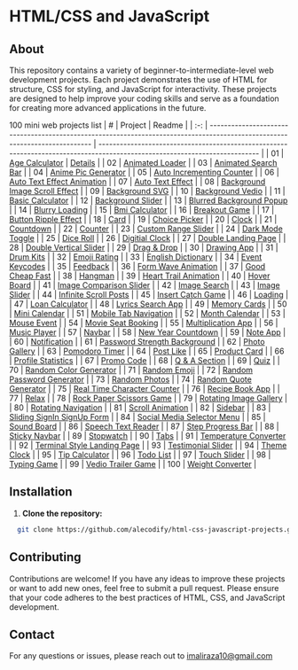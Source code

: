 # HTML/CSS and JavaScript

## About

This repository contains a variety of beginner-to-intermediate-level web development projects. Each project demonstrates the use of HTML for structure, CSS for styling, and JavaScript for interactivity. These projects are designed to help improve your coding skills and serve as a foundation for creating more advanced applications in the future.

100 mini web projects list
|  #  | Project                                                                                                                     | Readme                                                                                                                     |
| :-: | --------------------------------------------------------------------------------------------------------------------------- | --------------------------------------------------------------------------------------------------------------------------- |
| 01  | [Age Calculator](https://github.com/alecodify/html-css-javascript-projects/tree/main/age-calculator)  | [Details](https://github.com/alecodify/html-css-javascript-projects/tree/main/age-calculator/readme.md)                          |
| 02  | [Animated Loader](https://github.com/alecodify/html-css-javascript-projects/tree/main/animated-loader)  |
| 03  | [Animated Search Bar](https://github.com/alecodify/html-css-javascript-projects/tree/main/animated-search-bar)                          |
| 04  | [Anime Pic Generator](https://github.com/alecodify/html-css-javascript-projects/tree/main/anime-pics-generator)                          |
| 05  | [Auto Incrementing Counter](https://github.com/alecodify/html-css-javascript-projects/tree/main/auto-incrementing-counter)                          |
| 06  | [Auto Text Effect Animation](https://github.com/alecodify/html-css-javascript-projects/tree/main/auto-text-effect-animation)                          |
| 07  | [Auto Text Effect](https://github.com/alecodify/html-css-javascript-projects/tree/main/auto-text-effect)                          |
| 08  | [Background Image Scroll Effect](https://github.com/alecodify/html-css-javascript-projects/tree/main/background-img-scroll-effect)                          |
| 09  | [Background SVG](https://github.com/alecodify/html-css-javascript-projects/tree/main/background-svg)                          |
| 10  | [Background Vedio](https://github.com/alecodify/html-css-javascript-projects/tree/main/background-video)                          |
| 11  | [Basic Calculator](https://github.com/alecodify/html-css-javascript-projects/tree/main/basic-calculator)                          |
| 12  | [Background Slider](https://github.com/alecodify/html-css-javascript-projects/tree/main/bg-slider)                          |
| 13  | [Blurred Background Popup](https://github.com/alecodify/html-css-javascript-projects/tree/main/blurred-bg-popup)                          |
| 14  | [Blurry Loading](https://github.com/alecodify/html-css-javascript-projects/tree/main/blurry-loading)                          |
| 15  | [Bmi Calculator](https://github.com/alecodify/html-css-javascript-projects/tree/main/bmi-calculator)                          |
| 16  | [Breakout Game](https://github.com/alecodify/html-css-javascript-projects/tree/main/breakout-game)                          |
| 17  | [Button Ripple Effect](https://github.com/alecodify/html-css-javascript-projects/tree/main/button-ripple-effect)                          |
| 18  | [Card](https://github.com/alecodify/html-css-javascript-projects/tree/main/card)                          |
| 19  | [Choice Picker](https://github.com/alecodify/html-css-javascript-projects/tree/main/choice-picker)                          |
| 20  | [Clock](https://github.com/alecodify/html-css-javascript-projects/tree/main/clock)                          |
| 21  | [Countdown](https://github.com/alecodify/html-css-javascript-projects/tree/main/countdown)                          |
| 22  | [Counter](https://github.com/alecodify/html-css-javascript-projects/tree/main/counter)                          |
| 23  | [Custom Range Slider](https://github.com/alecodify/html-css-javascript-projects/tree/main/custom-range-slider)                          |
| 24  | [Dark Mode Toggle](https://github.com/alecodify/html-css-javascript-projects/tree/main/dark-mode-toggle)                          |
| 25  | [Dice Roll](https://github.com/alecodify/html-css-javascript-projects/tree/main/dice-roll)                          |
| 26  | [Digitial Clock](https://github.com/alecodify/html-css-javascript-projects/tree/main/digital-clock)                          |
| 27  | [Double Landing Page](https://github.com/alecodify/html-css-javascript-projects/tree/main/double-landing-page)                          |
| 28  | [Double Vertical Slider](https://github.com/alecodify/html-css-javascript-projects/tree/main/double-vertical-slider)                          |
| 29  | [Drag & Drop](https://github.com/alecodify/html-css-javascript-projects/tree/main/drag-n-drop)                          |
| 30  | [Drawing App](https://github.com/alecodify/html-css-javascript-projects/tree/main/drawing-app)                          |
| 31  | [Drum Kits](https://github.com/alecodify/html-css-javascript-projects/tree/main/drum-kits)                          |
| 32  | [Emoji Rating](https://github.com/alecodify/html-css-javascript-projects/tree/main/emoji-rating)                          |
| 33  | [English Dictionary](https://github.com/alecodify/html-css-javascript-projects/tree/main/english-dictionary)                          |
| 34  | [Event Keycodes](https://github.com/alecodify/html-css-javascript-projects/tree/main/event-keycodes)                          |
| 35  | [Feedback](https://github.com/alecodify/html-css-javascript-projects/tree/main/feedback)                          |
| 36  | [Form Wave Animation](https://github.com/alecodify/html-css-javascript-projects/tree/main/form-wave-animation)                          |
| 37  | [Good Cheap Fast](https://github.com/alecodify/html-css-javascript-projects/tree/main/good-cheap-fast)                          |
| 38  | [Hangman](https://github.com/alecodify/html-css-javascript-projects/tree/main/hangman)                          |
| 39  | [Heart Trail Animation](https://github.com/alecodify/html-css-javascript-projects/tree/main/heart-trail-animation)                          |
| 40  | [Hover Board](https://github.com/alecodify/html-css-javascript-projects/tree/main/hover-board)                          |
| 41  | [Image Comparison Slider](https://github.com/alecodify/html-css-javascript-projects/tree/main/image-comparison-slider)                          |
| 42  | [Image Search](https://github.com/alecodify/html-css-javascript-projects/tree/main/image-search)                          |
| 43  | [Image Slider](https://github.com/alecodify/html-css-javascript-projects/tree/main/image-slider)                          |
| 44  | [Infinite Scroll Posts](https://github.com/alecodify/html-css-javascript-projects/tree/main/infinite-scroll-posts)                          |
| 45  | [Insert Catch Game](https://github.com/alecodify/html-css-javascript-projects/tree/main/insect-catch-game)                          |
| 46  | [Loading](https://github.com/alecodify/html-css-javascript-projects/tree/main/loading)                          |
| 47  | [Loan Calculator](https://github.com/alecodify/html-css-javascript-projects/tree/main/loan-calculator)                          |
| 48  | [Lyrics Search App](https://github.com/alecodify/html-css-javascript-projects/tree/main/lyric-search-app)                          |
| 49  | [Memory Cards](https://github.com/alecodify/html-css-javascript-projects/tree/main/memory-cards)                          |
| 50  | [Mini Calendar](https://github.com/alecodify/html-css-javascript-projects/tree/main/mini-calendar)                          |
| 51  | [Mobile Tab Navigation](https://github.com/alecodify/html-css-javascript-projects/tree/main/mobile-tab-navigation)                          |
| 52  | [Month Calendar](https://github.com/alecodify/html-css-javascript-projects/tree/main/month-calendar)                          |
| 53  | [Mouse Event](https://github.com/alecodify/html-css-javascript-projects/tree/main/mouse-event)                          |
| 54  | [Movie Seat Booking](https://github.com/alecodify/html-css-javascript-projects/tree/main/movie-seat-booking)                          |
| 55  | [Multiplication App](https://github.com/alecodify/html-css-javascript-projects/tree/main/multiplication-app)                          |
| 56  | [Music Player](https://github.com/alecodify/html-css-javascript-projects/tree/main/music-player)                          |
| 57  | [Navbar](https://github.com/alecodify/html-css-javascript-projects/tree/main/navbar)                          |
| 58  | [New Year Countdown](https://github.com/alecodify/html-css-javascript-projects/tree/main/new-year-countdown)                          |
| 59  | [Note App](https://github.com/alecodify/html-css-javascript-projects/tree/main/note-app)                          |
| 60  | [Notification](https://github.com/alecodify/html-css-javascript-projects/tree/main/notification)                          |
| 61  | [Password Strength Background](https://github.com/alecodify/html-css-javascript-projects/tree/main/password-strength-background)                          |
| 62  | [Photo Gallery](https://github.com/alecodify/html-css-javascript-projects/tree/main/photo-gallery)                          |
| 63  | [Pomodoro Timer](https://github.com/alecodify/html-css-javascript-projects/tree/main/pomodoro-timer)                          |
| 64  | [Post Like](https://github.com/alecodify/html-css-javascript-projects/tree/main/post-like)                          |
| 65  | [Product Card](https://github.com/alecodify/html-css-javascript-projects/tree/main/product-card)                          |
| 66  | [Profile Statistics](https://github.com/alecodify/html-css-javascript-projects/tree/main/profile-statistics)                          |
| 67  | [Promo Code](https://github.com/alecodify/html-css-javascript-projects/tree/main/promo-code)                          |
| 68  | [Q & A Section](https://github.com/alecodify/html-css-javascript-projects/tree/main/q-and-a-section)                          |
| 69  | [Quiz](https://github.com/alecodify/html-css-javascript-projects/tree/main/quiz)                          |
| 70  | [Random Color Generator](https://github.com/alecodify/html-css-javascript-projects/tree/main/random-color-generator)                          |
| 71  | [Random Emoji](https://github.com/alecodify/html-css-javascript-projects/tree/main/random-emoji)                          |
| 72  | [Random Password Generator](https://github.com/alecodify/html-css-javascript-projects/tree/main/random-password-generator)                          |
| 73  | [Random Photos](https://github.com/alecodify/html-css-javascript-projects/tree/main/random-photos)                          |
| 74  | [Random Quote Generator](https://github.com/alecodify/html-css-javascript-projects/tree/main/random-quote-generator)                          |
| 75  | [Real Time Character Counter](https://github.com/alecodify/html-css-javascript-projects/tree/main/real-time-character-counter)                          |
| 76  | [Recipe Book App](https://github.com/alecodify/html-css-javascript-projects/tree/main/recipe-book-app)                          |
| 77  | [Relax](https://github.com/alecodify/html-css-javascript-projects/tree/main/relax)                          |
| 78  | [Rock Paper Scissors Game](https://github.com/alecodify/html-css-javascript-projects/tree/main/rock-paper-scissors-game)                          |
| 79  | [Rotating Image Gallery](https://github.com/alecodify/html-css-javascript-projects/tree/main/rotating-image-gallery)                          |
| 80  | [Rotating Navigation](https://github.com/alecodify/html-css-javascript-projects/tree/main/rotating-navigation)                          |
| 81  | [Scroll Animation](https://github.com/alecodify/html-css-javascript-projects/tree/main/scroll-animation)                          |
| 82  | [Sidebar](https://github.com/alecodify/html-css-javascript-projects/tree/main/sidebar)                          |
| 83  | [Sliding SignIn SignUp Form](https://github.com/alecodify/html-css-javascript-projects/tree/main/sliding-signin-signup-form)                          |
| 84  | [Social Media Selector Menu](https://github.com/alecodify/html-css-javascript-projects/tree/main/social-media-selector-menu)                          |
| 85  | [Sound Board](https://github.com/alecodify/html-css-javascript-projects/tree/main/sound-board)                          |
| 86  | [Speech Text Reader](https://github.com/alecodify/html-css-javascript-projects/tree/main/speech-text-reader)                          |
| 87  | [Step Progress Bar](https://github.com/alecodify/html-css-javascript-projects/tree/main/step-progress-bar)                          |
| 88  | [Sticky Navbar](https://github.com/alecodify/html-css-javascript-projects/tree/main/sticky-navbar)                          |
| 89  | [Stopwatch](https://github.com/alecodify/html-css-javascript-projects/tree/main/stopwatch)                          |
| 90  | [Tabs](https://github.com/alecodify/html-css-javascript-projects/tree/main/tabs)                          |
| 91  | [Temperature Converter](https://github.com/alecodify/html-css-javascript-projects/tree/main/temperature-converter)                          |
| 92  | [Terminal Style Landing Page](https://github.com/alecodify/html-css-javascript-projects/tree/main/terminal-style-landing-page)                          |
| 93  | [Testimonial Slider](https://github.com/alecodify/html-css-javascript-projects/tree/main/testimonial-slider)                          |
| 94  | [Theme Clock](https://github.com/alecodify/html-css-javascript-projects/tree/main/theme-clock)                          |
| 95  | [Tip Calculator](https://github.com/alecodify/html-css-javascript-projects/tree/main/tip-calculator)                          |
| 96  | [Todo List](https://github.com/alecodify/html-css-javascript-projects/tree/main/todo-list)                          |
| 97  | [Touch Slider](https://github.com/alecodify/html-css-javascript-projects/tree/main/touch-slider)                          |
| 98  | [Typing Game](https://github.com/alecodify/html-css-javascript-projects/tree/main/typing-game)                          |
| 99  | [Vedio Trailer Game](https://github.com/alecodify/html-css-javascript-projects/tree/main/vedio-trailer-popup)                          |
| 100  | [Weight Converter](https://github.com/alecodify/html-css-javascript-projects/tree/main/weight-converter)                          |


## Installation

1. **Clone the repository:**
```bash
  git clone https://github.com/alecodify/html-css-javascript-projects.git
```

## Contributing
Contributions are welcome! If you have any ideas to improve these projects or want to add new ones, feel free to submit a pull request. Please ensure that your code adheres to the best practices of HTML, CSS, and JavaScript development.

## Contact
For any questions or issues, please reach out to imaliraza10@gmail.com